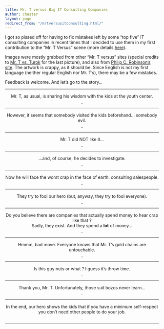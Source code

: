 ```yaml
---
title: Mr. T versus Big IT Consulting Companies
author: chester
layout: page
redirect_from: "/mrtversusitconsulting.html/"
---
```

I got so pissed off for having to fix mistakes left by some &#8220;top five&#8221; IT consulting companies in recent times that I decided to use them in my first contribution to the &#8220;Mr. T Versus&#8221; scene (more details [here][1]).

Images were mostly grabbed from other &#8220;Mr. T versus&#8221; sites (special credits to [Mr. T vs. Turok][2] for the last picture), and also from [Philip C. Robinson&#8217;s site][3]. The artwork is crappy, as it should be. Since English is not my first language (neither regular English nor Mr. T&#8217;s), there may be a few mistakes.

Feedback is welcome. And let&#8217;s go to the story&#8230;

* * *

<p style="text-align: center;">
  Mr. T, as usual, is sharing his wisdom with the kids at the youth center.
</p>

<p style="text-align: center;">
  <img class="aligncenter" src="../img/mrt/mrt1.jpg" border="1" alt="" />
</p>

* * *

<p style="text-align: center;">
  However, it seems that somebody visited the kids beforehand&#8230; somebody evil.
</p>

<p style="text-align: center;">
  <img class="aligncenter" src="../img/mrt/mrt2.jpg" border="1" alt="" />
</p>

* * *

<p style="text-align: center;">
  Mr. T did NOT like it&#8230;
</p>

<p style="text-align: center;">
  <img class="aligncenter" src="../img/mrt/mrt3.jpg" border="1" alt="" />
</p>

* * *

<p style="text-align: center;">
  &#8230;and, of course, he decides to investigate.
</p>

<p style="text-align: center;">
  <img class="aligncenter" src="../img/mrt/mrt4.jpg" border="1" alt="" />
</p>

* * *

<p style="text-align: center;">
  Now he will face the worst crap in the face of earth: consulting salespeople.
</p>

<p style="text-align: center;">
  <img class="aligncenter" src="../img/mrt/mrt5.jpg" border="1" alt="" />
</p>

* * *

<p style="text-align: center;">
  They try to fool our hero (but, anyway, they try to fool everyone).
</p>

<p style="text-align: center;">
  <img class="aligncenter" src="../img/mrt/mrt6.jpg" border="1" alt="" />
</p>

* * *

<p style="text-align: center;">
  Do you believe there are companies that actually spend money to hear crap like that ?<br /> Sadly, they exist. And they spend a <strong>lot</strong> of money&#8230;
</p>

<p style="text-align: center;">
  <img class="aligncenter" src="../img/mrt/mrt7.jpg" border="1" alt="" />
</p>

* * *

<p style="text-align: center;">
  Hmmm, bad move. Everyone knows that Mr. T&#8217;s gold chains are untouchable.
</p>

<p style="text-align: center;">
  <img class="aligncenter" src="../img/mrt/mrt8.jpg" border="1" alt="" />
</p>

* * *

<p style="text-align: center;">
  Is this guy nuts or what ? I guess it&#8217;s throw time.
</p>

<p style="text-align: center;">
  <img class="aligncenter" src="../img/mrt/mrt9.jpg" border="1" alt="" />
</p>

* * *

<p style="text-align: center;">
  Thank you, Mr. T. Unfortunately, those suit bozos never learn&#8230;
</p>

<p style="text-align: center;">
  <img class="aligncenter" src="../img/mrt/mrt10.jpg" border="1" alt="" />
</p>

* * *

<p style="text-align: center;">
  In the end, our hero shows the kids that if you have a minimum self-respect<br /> you don&#8217;t need other people to do your job.
</p>

<p style="text-align: center;">
  <img class="aligncenter" src="../img/mrt/mrt11.jpg" border="1" alt="" />
</p>

* * *

 [1]: http://www.mrtvseverything.com/MrTvs.html
 [2]: http://tsc.itgo.com/story/mrt/intro.htm
 [3]: http://www.inzenity.org/mrt/index.html
